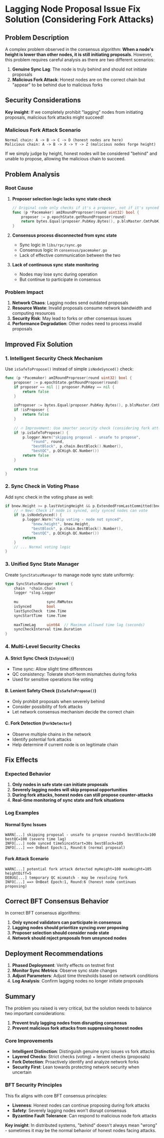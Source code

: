 # Lagging Node Proposal Issue Fix Solution (Considering Fork Attacks)

## Problem Description

A complex problem observed in the consensus algorithm: **When a node's height is lower than other nodes, it is still initiating proposals**. However, this problem requires careful analysis as there are two different scenarios:

1. **Genuine Sync Lag**: The node is truly behind and should not initiate proposals
2. **Malicious Fork Attack**: Honest nodes are on the correct chain but "appear" to be behind due to malicious forks

## Security Considerations

**Key insight**: If we completely prohibit "lagging" nodes from initiating proposals, malicious fork attacks might succeed!

### Malicious Fork Attack Scenario
```
Normal chain: A -> B -> C -> D (honest nodes are here)
Malicious chain: A -> B -> X -> Y -> Z (malicious nodes forge height)
```

If we simply judge by height, honest nodes will be considered "behind" and unable to propose, allowing the malicious chain to succeed.

## Problem Analysis

### Root Cause

1. **Proposer selection logic lacks sync state check**
   ```go
   // Original code only checks if it's a proposer, not if it's synced
   func (p *Pacemaker) amIRoundProproser(round uint32) bool {
       proposer := p.epochState.getRoundProposer(round)
       return bytes.Equal(proposer.PubKey.Bytes(), p.blsMaster.CmtPubKey.Bytes())
   }
   ```

2. **Consensus process disconnected from sync state**
   - Sync logic in `libs/rpc/sync.go`
   - Consensus logic in `consensus/pacemaker.go`
   - Lack of effective communication between the two

3. **Lack of continuous sync state monitoring**
   - Nodes may lose sync during operation
   - But continue to participate in consensus

### Problem Impact

1. **Network Chaos**: Lagging nodes send outdated proposals
2. **Resource Waste**: Invalid proposals consume network bandwidth and computing resources
3. **Security Risk**: May lead to forks or other consensus issues
4. **Performance Degradation**: Other nodes need to process invalid proposals

## Improved Fix Solution

### 1. Intelligent Security Check Mechanism

Use `isSafeToPropose()` instead of simple `isNodeSynced()` check:

```go
func (p *Pacemaker) amIRoundProproser(round uint32) bool {
    proposer := p.epochState.getRoundProposer(round)
    if proposer == nil || proposer.PubKey == nil {
        return false
    }
    
    isProposer := bytes.Equal(proposer.PubKey.Bytes(), p.blsMaster.CmtPubKey.Bytes())
    if !isProposer {
        return false
    }
    
    // 🔥 Improvement: Use smarter security check (considering fork attacks)
    if !p.isSafeToPropose() {
        p.logger.Warn("skipping proposal - unsafe to propose", 
            "round", round, 
            "bestBlock", p.chain.BestBlock().Number(),
            "bestQC", p.QCHigh.QC.Number())
        return false
    }
    
    return true
}
```

### 2. Sync Check in Voting Phase

Add sync check in the voting phase as well:

```go
if bnew.Height >= p.lastVotingHeight && p.ExtendedFromLastCommitted(bnew) {
    // 🔥 New: Check if node is synced, only synced nodes can vote
    if !p.isNodeSynced() {
        p.logger.Warn("skip voting - node not synced", 
            "bnew.height", bnew.Height, 
            "bestBlock", p.chain.BestBlock().Number(),
            "bestQC", p.QCHigh.QC.Number())
        return
    }
    // ... Normal voting logic
}
```

### 3. Unified Sync State Manager

Create `SyncStatusManager` to manage node sync state uniformly:

```go
type SyncStatusManager struct {
    chain  *chain.Chain
    logger *slog.Logger
    
    mu             sync.RWMutex
    isSynced       bool
    lastSyncCheck  time.Time
    syncStartTime  time.Time
    
    maxTimeLag     uint64  // Maximum allowed time lag (seconds)
    syncCheckInterval time.Duration
}
```

### 4. Multi-Level Security Checks

#### A. Strict Sync Check (`IsSynced()`)
- Time sync: Allow slight time differences
- QC consistency: Tolerate short-term mismatches during forks
- Used for sensitive operations like voting

#### B. Lenient Safety Check (`IsSafeToPropose()`)
- Only prohibit proposals when severely behind
- Consider possibility of fork attacks
- Let network consensus mechanism decide the correct chain

#### C. Fork Detection (`ForkDetector`)
- Observe multiple chains in the network
- Identify potential fork attacks
- Help determine if current node is on legitimate chain

## Fix Effects

### Expected Behavior

1. **Only nodes in safe state can initiate proposals**
2. **Severely lagging nodes will skip proposal opportunities**
3. **During fork attacks, honest nodes can still propose counter-attacks**
4. **Real-time monitoring of sync state and fork situations**

### Log Examples

#### Normal Sync Issues
```
WARN[...] skipping proposal - unsafe to propose round=5 bestBlock=100 bestQC=100 (severe time lag)
INFO[...] node synced timeSinceStart=30s bestBlock=105
INFO[...] ==> OnBeat Epoch:1, Round:6 (normal proposal)
```

#### Fork Attack Scenario
```
WARN[...] potential fork attack detected myHeight=100 maxHeight=105 heightDiff=5
DEBUG[...] temporary QC mismatch - may be resolving fork
INFO[...] ==> OnBeat Epoch:1, Round:6 (honest node continues proposing)
```

## Correct BFT Consensus Behavior

In correct BFT consensus algorithms:

1. **Only synced validators can participate in consensus**
2. **Lagging nodes should prioritize syncing over proposing**
3. **Proposer selection should consider node state**
4. **Network should reject proposals from unsynced nodes**

## Deployment Recommendations

1. **Phased Deployment**: Verify effects on testnet first
2. **Monitor Sync Metrics**: Observe sync state changes
3. **Adjust Parameters**: Adjust time thresholds based on network conditions
4. **Log Analysis**: Confirm lagging nodes no longer initiate proposals

## Summary

The problem you raised is very critical, but the solution needs to balance two important considerations:

1. **Prevent truly lagging nodes from disrupting consensus**
2. **Prevent malicious fork attacks from suppressing honest nodes**

### Core Improvements

- **Intelligent Distinction**: Distinguish genuine sync issues vs fork attacks
- **Layered Checks**: Strict checks (voting) + lenient checks (proposals)
- **Fork Detection**: Proactively identify and analyze network forks
- **Security First**: Lean towards protecting network security when uncertain

### BFT Security Principles

This fix aligns with core BFT consensus principles:
- **Liveness**: Honest nodes can continue proposing during fork attacks
- **Safety**: Severely lagging nodes won't disrupt consensus
- **Byzantine Fault Tolerance**: Can respond to malicious node fork attacks

**Key insight**: In distributed systems, "behind" doesn't always mean "wrong" - sometimes it may be the normal behavior of honest nodes facing attacks. 